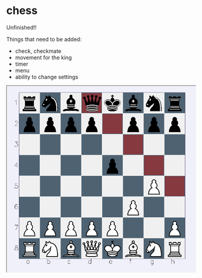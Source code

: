 # chess

Unfinished!!

Things that need to be added:
- check, checkmate
- movement for the king
- timer
- menu
- ability to change settings

<img src="assets/example.png" alt="example" width="500"/>
